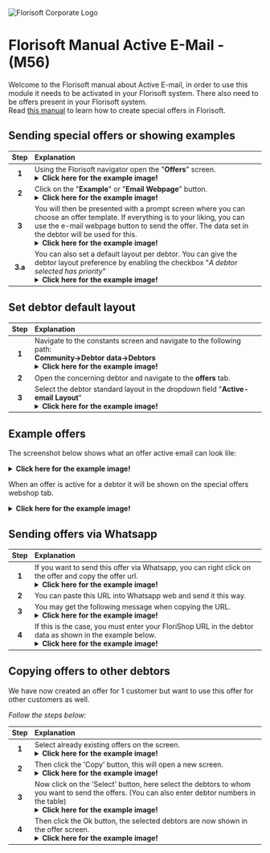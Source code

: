 <img src="../../fslogo.png" alt="Florisoft Corporate Logo">

# Florisoft Manual Active E-Mail - (M56)

Welcome to the Florisoft manual about Active E-mail, in order to use this module it needs to be activated in your Florisoft system. There also need to be offers present in your Florisoft system. <br> Read [this manual](https://github.com/florisoft/User.Manuals/blob/main/BASIS/Special%20Offers%20(M33)/M33%20-%20Manual%20Special%20Offers%20-%20EN.md) to learn how to create special offers in Florisoft.

## Sending special offers or showing examples 

|Step|Explanation|
|:-:|:--|
|**1**|Using the Florisoft navigator open the "**Offers**" screen.<details><summary><b>Click here for the example image!</b></summary><img src=".Manual Active Email/image1.png"></details>|
|**2**|Click on the "**Example**" or "**Email Webpage**" button.<details><summary><b>Click here for the example image!</b></summary><img src=".Manual Active Email/image2.png"></details>|
|**3**|You will then be presented with a prompt screen where you can choose an offer template. If everything is to your liking, you can use the e-mail webpage button to send the offer. The data set in the debtor will be used for this.<details><summary><b>Click here for the example image!</b></summary><img src=".Manual Active Email/image3.png"></details>|
|**3.a**|You can also set a default layout per debtor. You can give the debtor layout preference by enabling the checkbox "*A debtor selected has priority*"<details><summary><b>Click here for the example image!</b></summary><img src=".Manual Active Email/image4.png"></details>|

## Set debtor default layout

|Step|Explanation|
|:-:|:--|
|**1**|Navigate to the constants screen and navigate to the following path:<br>**Community→Debtor data→Debtors**<details><summary><b>Click here for the example image!</b></summary><img src=".Manual Active Email/image5.png"></details>|
|**2**|Open the concerning debtor and navigate to the **offers** tab.|
|**3**|Select the debtor standard layout in the dropdown field "**Active-email Layout**"<details><summary><b>Click here for the example image!</b></summary><img src=".Manual Active Email/image6.png"></details>|

## Example offers

The screenshot below shows what an offer active email can look lile:

<details><summary><b>Click here for the example image!</b></summary><img src=".Manual Active Email/image7.png"></details>

When an offer is active for a debtor it will be shown on the special offers webshop tab.

<details><summary><b>Click here for the example image!</b></summary><img src=".Manual Active Email/image8.png"></details>


## Sending offers via Whatsapp

|Step|Explanation|
|:-:|:--|
|**1**|If you want to send this offer via Whatsapp, you can right click on the offer and copy the offer url.<details><summary><b>Click here for the example image!</b></summary><img src=".Manual Active Email/image9.png"></details>|
|**2**|You can paste this URL into Whatsapp web and send it this way.|
|**3**|You may get the following message when copying the URL.<details><summary><b>Click here for the example image!</b></summary><img src=".Manual Active Email/image10.png"></details>|
|**4**|If this is the case, you must enter your FloriShop URL in the debtor data as shown in the example below.<details><summary><b>Click here for the example image!</b></summary><img src=".Manual Active Email/image11.png"></details>|

## Copying offers to other debtors

We have now created an offer for 1 customer but want to use this offer for other customers as well.

*Follow the steps below:*

|Step|Explanation|
|:-:|:--|
|**1**|Select already existing offers on the screen.<details><summary><b>Click here for the example image!</b></summary><img src=".Manual Active Email/image12.png"></details>|
|**2**|Then click the 'Copy' button, this will open a new screen.<details><summary><b>Click here for the example image!</b></summary><img src=".Manual Active Email/image13.png"></details>|
|**3**|Now click on the 'Select' button, here select the debtors to whom you want to send the offers. (You can also enter debtor numbers in the table)<details><summary><b>Click here for the example image!</b></summary><img src=".Manual Active Email/image14.png"></details>|
|**4**|Then click the Ok button, the selected debtors are now shown in the offer screen.<details><summary><b>Click here for the example image!</b></summary><img src=".Manual Active Email/image15.png"></details>|
